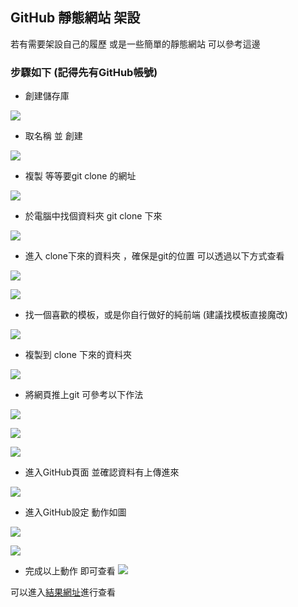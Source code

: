 ## GitHub 靜態網站 架設
若有需要架設自己的履歷 或是一些簡單的靜態網站 可以參考這邊

### 步驟如下 (記得先有GitHub帳號)
* 創建儲存庫

![](img/%E5%9C%96%E7%89%871.png)

* 取名稱 並 創建

![](img/%E5%9C%96%E7%89%872.png)

* 複製 等等要git clone 的網址

![](img/%E5%9C%96%E7%89%873.png)

* 於電腦中找個資料夾 git clone 下來

![](img/%E5%9C%96%E7%89%874.png)

* 進入 clone下來的資料夾 ，確保是git的位置 可以透過以下方式查看

![](img/%E5%9C%96%E7%89%875.png)

![](img/%E5%9C%96%E7%89%876.png)

* 找一個喜歡的模板，或是你自行做好的純前端
	(建議找模板直接魔改)

![](img/%E5%9C%96%E7%89%877.png)


* 複製到 clone 下來的資料夾

![](img/%E5%9C%96%E7%89%878.png)

* 將網頁推上git 可參考以下作法

![](img/%E5%9C%96%E7%89%879.png)

![](img/%E5%9C%96%E7%89%8710.png)

![](img/%E5%9C%96%E7%89%8711.png)

* 進入GitHub頁面 並確認資料有上傳進來

![](img/%E5%9C%96%E7%89%8712.png)

* 進入GitHub設定 動作如圖

![](img/%E5%9C%96%E7%89%8713.png)

![](img/%E5%9C%96%E7%89%8714.png)

* 完成以上動作 即可查看
![](img/%E5%9C%96%E7%89%8715.png)

可以進入[結果網址](https://leo890808.github.io/github_test_webpage/index.html)進行查看
